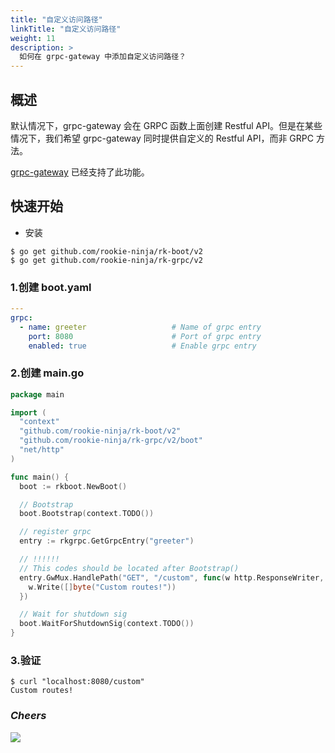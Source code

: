 ```yaml
---
title: "自定义访问路径"
linkTitle: "自定义访问路径"
weight: 11
description: >
  如何在 grpc-gateway 中添加自定义访问路径？
---
```


## 概述
默认情况下，grpc-gateway 会在 GRPC 函数上面创建 Restful API。但是在某些情况下，我们希望 grpc-gateway 同时提供自定义的 Restful API，而非 GRPC 方法。

[grpc-gateway](https://grpc-ecosystem.github.io/grpc-gateway/docs/operations/inject_router/) 已经支持了此功能。

## 快速开始
- 安装

```shell script
$ go get github.com/rookie-ninja/rk-boot/v2
$ go get github.com/rookie-ninja/rk-grpc/v2
```

### 1.创建 boot.yaml
```yaml
---
grpc:
  - name: greeter                   # Name of grpc entry
    port: 8080                      # Port of grpc entry
    enabled: true                   # Enable grpc entry
```

### 2.创建 main.go
```go
package main

import (
  "context"
  "github.com/rookie-ninja/rk-boot/v2"
  "github.com/rookie-ninja/rk-grpc/v2/boot"
  "net/http"
)

func main() {
  boot := rkboot.NewBoot()

  // Bootstrap
  boot.Bootstrap(context.TODO())

  // register grpc
  entry := rkgrpc.GetGrpcEntry("greeter")

  // !!!!!!
  // This codes should be located after Bootstrap()
  entry.GwMux.HandlePath("GET", "/custom", func(w http.ResponseWriter, r *http.Request, pathParams map[string]string) {
    w.Write([]byte("Custom routes!"))
  })

  // Wait for shutdown sig
  boot.WaitForShutdownSig(context.TODO())
}
```

### 3.验证
```shell script
$ curl "localhost:8080/custom"
Custom routes!
```

### _**Cheers**_
![](/rk-boot/user-guide/cheers.png)